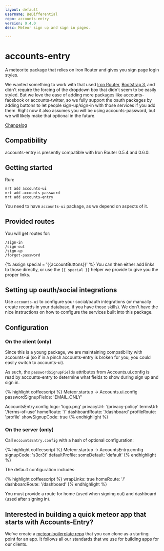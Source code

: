 ```yaml
---
layout: default
username: BeDifferential
repo: accounts-entry
version: 0.4.0
desc: Meteor sign up and sign in pages.

---
```


# accounts-entry

A meteorite package that relies on Iron Router and gives you sign page login styles.

We wanted something to work with that used [Iron
Router](https://github.com/EventedMind/iron-router), [Bootstrap
3](https://github.com/mangasocial/meteor-bootstrap-3), and didn't require the forcing of the dropdown box that didn't seem to be easily styled. But we love the ease of adding more packages like accounts-facebook or accounts-twitter, so we fully support the oauth packages by adding buttons to let people sign-up/sign-in with those services if you add them.  Right now it also assumes you will be using accounts-password, but we will likely make that optional in the future.

[Changelog](https://github.com/BeDifferential/accounts-entry/blob/master/CHANGELOG.md)

## Compatibility

accounts-entry is presently compatible with Iron Router 0.5.4 and 0.6.0.

## Getting started

Run:

```
mrt add accounts-ui
mrt add accounts-password
mrt add accounts-entry
```

You need to have `accounts-ui` package, as we depend on aspects of it.

## Provided routes

You will get routes for:

```
/sign-in
/sign-out
/sign-up
/forgot-password
```

{% assign special = '{{accountButtons}}' %}
You can then either add links to those directly, or use the `{{ special }}` helper we provide to give you the proper links.

## Setting up oauth/social integrations

Use `accounts-ui` to configure your social/oauth integrations (or manually create records in your database, if you have those skills). We don't have the nice instructions on how to configure the services built into this package.

## Configuration

### On the client (only)

Since this is a young package, we are maintaining compatibility with accounts-ui (so if in a pinch accounts-entry is broken for you, you could easily switch to accounts-ui).

As such, the `passwordSignupFields` attributes from Accounts.ui.config is read by accounts-entry to determine what fields to show during sign up and sign in.

{% highlight coffeescript %}
Meteor.startup ->
  Accounts.ui.config
    passwordSignupFields: 'EMAIL_ONLY'

  AccountsEntry.config
    logo: 'logo.png'
    privacyUrl: '/privacy-policy'
    termsUrl: '/terms-of-use'
    homeRoute: '/'
    dashboardRoute: '/dashboard'
    profileRoute: 'profile'
    showSignupCode: true
{% endhighlight %}

### On the server (only)

Call `AccountsEntry.config` with a hash of optional configuration:

{% highlight coffeescript %}
Meteor.startup ->
  AccountsEntry.config
    signupCode: 's3cr3t'
    defaultProfile:
        someDefault: 'default'
{% endhighlight %}

The default configuration includes:

{% highlight coffeescript %}
  wrapLinks: true
  homeRoute: '/'
  dashboardRoute: '/dashboard'
{% endhighlight %}

You must provide a route for home (used when signing out) and
dashboard (used after signing in).

## Interested in building a quick meteor app that starts with Accounts-Entry?

We've create a [meteor-boilerplate repo](http://github.differential.io/meteor-boilerplate/) that you can clone as a starting point for an app.  It follows all our standards that we use for building apps for our clients.
